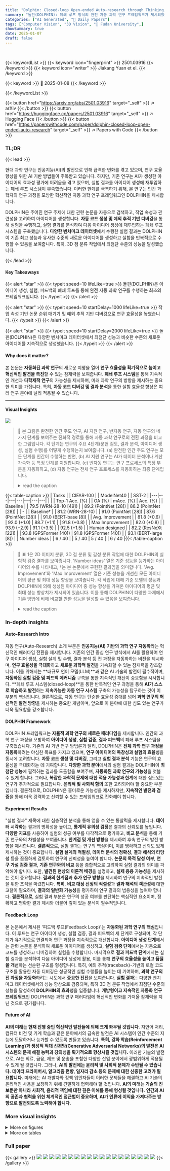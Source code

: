 ```yaml
---
title: "Dolphin: Closed-loop Open-ended Auto-research through Thinking, Practice, and Feedback"
summary: "돌핀(DOLPHIN): 폐쇄 루프 방식의 완전 자동 과학 연구 프레임워크가 제시되었습니다.  자동으로 아이디어 생성, 실험 수행, 결과 피드백을 통해 최첨단 수준의 성과를 달성합니다."
categories: ["AI Generated", "🤗 Daily Papers"]
tags: ["Computer Vision", "3D Vision", "🏢 Fudan University",]
showSummary: true
date: 2025-01-07
draft: false
---
```


<br>

{{< keywordList >}}
{{< keyword icon="fingerprint" >}} 2501.03916 {{< /keyword >}}
{{< keyword icon="writer" >}} Jiakang Yuan et el. {{< /keyword >}}
 
{{< keyword >}} 🤗 2025-01-08 {{< /keyword >}}
 
{{< /keywordList >}}

{{< button href="https://arxiv.org/abs/2501.03916" target="_self" >}}
↗ arXiv
{{< /button >}}
{{< button href="https://huggingface.co/papers/2501.03916" target="_self" >}}
↗ Hugging Face
{{< /button >}}
{{< button href="https://paperswithcode.com/paper/dolphin-closed-loop-open-ended-auto-research" target="_self" >}}
↗ Papers with Code
{{< /button >}}




### TL;DR


{{< lead >}}

현대 과학 연구는 인공지능(AI)의 발전으로 인해 급격한 변화를 겪고 있으며, 연구 효율 향상을 위한 AI 기반 방법들이 주목받고 있습니다.  하지만, 기존 연구는 AI가 생성한 아이디어의 효과성 평가에 어려움을 겪고 있으며, 실험 결과를 아이디어 생성에 재투입하는 폐쇄 루프 시스템이 부족했습니다. 이러한 한계를 극복하기 위해, 본 연구는  인간 과학자의 연구 과정을 모방한 혁신적인 자동 과학 연구 프레임워크인 DOLPHIN을 제시합니다. 



DOLPHIN은 주어진 연구 주제에 대한 관련 논문을 자동으로 검색하고, 작업 속성과 관련성을 고려하여 아이디어를 생성합니다. **자동 코드 생성 및 예외 추적 기반 디버깅**을 통해 실험을 수행하고, 실험 결과를 분석하여 다음 아이디어 생성에 재투입하는 폐쇄 루프 시스템을 구축했습니다.  **다양한 벤치마크 데이터셋**에서 수행한 실험 결과는 DOLPHIN이 기존 최고 성능과 유사한 수준의 새로운 아이디어를 생성하고 실험을 반복적으로 수행할 수 있음을 보여줍니다. 특히, 3D 점 분류 작업에서 최첨단 수준의 성능을 달성했습니다.

{{< /lead >}}


#### Key Takeaways

{{< alert "star" >}}
{{< typeit speed=10 lifeLike=true >}} 돌핀(DOLPHIN)은 아이디어 생성, 실험, 피드백의 폐쇄 루프를 통해 완전 자동 과학 연구를 수행하는 최초의 프레임워크입니다. {{< /typeit >}}
{{< /alert >}}

{{< alert "star" >}}
{{< typeit speed=10 startDelay=1000 lifeLike=true >}} 작업 속성 기반 논문 순위 매기기 및 예외 추적 기반 디버깅으로 연구 효율성을 높였습니다. {{< /typeit >}}
{{< /alert >}}

{{< alert "star" >}}
{{< typeit speed=10 startDelay=2000 lifeLike=true >}} 돌핀(DOLPHIN)은 다양한 벤치마크 데이터셋에서 최첨단 성능과 비슷한 수준의 새로운 아이디어를 지속적으로 생성했습니다. {{< /typeit >}}
{{< /alert >}}

#### Why does it matter?
본 논문은 **자동화된 과학 연구**의 새로운 지평을 열어 **연구 효율성을 획기적으로 높이고 혁신적인 발견을 촉진**할 수 있는 잠재력을 보여줍니다.  **폐쇄 루프 시스템**을 통해 지속적인 개선과 **다학제적 연구**의 가능성을 제시하며, 미래 과학 연구의 방향을 제시하는 중요한 의미를 가집니다.  특히, **자동 코드 디버깅 및 결과 분석**을 통한 실험 효율성 향상은 여러 연구 분야에 널리 적용될 수 있습니다.

------
#### Visual Insights



![](https://arxiv.org/html/2501.03916/x1.png)

> 🔼 본 그림은 완전한 인간 주도 연구, AI 지원 연구, 반자동 연구, 자동 연구의 네 가지 단계를 보여주는 진화적 경로를 통해 자동 과학 연구로의 전환 과정을 비교한 그림입니다. 각 단계는 연구의 주요 4단계(문헌 검토, 결과 분석, 아이디어 생성, 실험 수행)를 어떻게 수행하는지 보여줍니다. (a) 완전한 인간 주도 연구는 모든 단계를 인간이 수행하는 반면, (b) AI 지원 연구는 AI가 데이터 분석이나 계산 가속화 등 특정 단계를 지원합니다. (c) 반자동 연구는 연구 프로세스의 특정 부분을 자동화하고, (d) 자동 연구는 전체 연구 프로세스를 자동화하는 최종 단계입니다.
> <details>
> <summary>read the caption</summary>
> Figure 1: Comparisons of the four steps in the evolutionary trajectory towards auto-research including (a) Entirely human-driven research, (b) AI-assisted research, (c) Semi-automatic research, and (d) Auto-research.
> </details>





{{< table-caption >}}
| Tasks |  | CIFAR-100 |  | ModelNet40 |  | SST-2 |
|---|---|---|---|---|---|---|
|  |  | Top-1 Acc. (%) |  | OA (%) | mAcc. (%) | Acc. (%) |
| Baseline |  | 79.5 (WRN-28-10 [49]) |  | 89.2 (PointNet [28]) | 86.2 (PointNet [28]) |  | - |
| Baseline† |  | 81.2 (WRN-28-10) |  | 91.0 (PointNet [28]) | 87.6 (PointNet [28]) |  | 91.0 (BERT-base [8]) |
| Avg. Improvement |  | 81.8 (+0.6) |  | 92.0 (+1.0) | 88.7 (+1.1) |  | 91.8 (+0.8) |
| Max Improvement |  | 82.0 (+0.8) |  | 93.9 (+2.9) | 91.1 (+3.5) |  | 92.5 (+1.5) |
| Human designed |  | 82.2 (ResNeXt [22]) |  | 93.8 (GPSFormer [40]) | 91.8 (GPSFormer [40]) |  | 93.1 (BERT-large [8]) |
| Number ideas |  | 6 / 40 |  | 5 / 40 | 5 / 40 |  | 6 / 40 |{{< /table-caption >}}

> 🔼 표 1은 2D 이미지 분류, 3D 점 분류 및 감성 분류 작업에 대한 DOLPHIN의 실험적 검증 결과를 보여줍니다.  'Number ideas' 열은 기준 성능을 능가하는 아이디어의 수를 나타내고, †는 본 논문에서 구현한 결과임을 의미합니다.  'Avg. Improvement'와 'Max Improvement' 열은 기준 성능을 개선한 모든 아이디어의 평균 및 최대 성능 향상을 보여줍니다.  각 작업에 대해 기준 모델의 성능과 DOLPHIN에 의해 생성된 아이디어 중 성능 향상을 가져온 아이디어의 평균 및 최대 성능 향상치가 제시되어 있습니다.  이를 통해 DOLPHIN이 다양한 과제에서 기존 방법에 비해 비교할 만한 성능을 달성할 수 있음을 보여줍니다.
> <details>
> <summary>read the caption</summary>
> Table 1: Experimental verifications on 2D image classification, 3D point classification, and sentiment classification tasks. Number ideas refers to the number of ideas that can achieve performance gains. ††\dagger† denotes the results of our implementation. Avg. Improvement and Max Improvement represent the average and maximum improvement of all ideas that can improve the baseline performance.
> </details>





### In-depth insights


#### Auto-Research Intro
자동 연구(Auto-Research) 소개 부분은 **인공지능(AI) 기반의 과학 연구 자동화**라는 혁신적인 패러다임 전환을 제시합니다.  기존의 인간 중심 연구 방식에서 AI를 활용하여 연구 아이디어 생성, 실험 설계 및 수행, 결과 분석 등 전 과정을 자동화하는 비전을 제시하며,  **연구 효율성을 극대화**하고 **새로운 과학적 발견**을 가속화할 수 있는 잠재력을 강조합니다.  이를 위해서는 **대규모 언어 모델(LLM)**과 같은 AI 기술의 발전이 필수적이며,  **자동화된 실험 검증 및 피드백 메커니즘** 구축을 통한 지속적인 개선이 중요함을 시사합니다.  **폐쇄 루프 시스템(closed-loop)**을 통한 반복적인 연구 과정을 통해 **AI가 스스로 학습하고 발전**하는 **지속가능한 자동 연구 시스템** 구축의 가능성을 탐구하는 것이 이 부분의 핵심입니다.  결론적으로, 자동 연구는 단순한 효율성 증대를 넘어 **과학 연구의 혁신적인 발전 방향**을 제시하는 중요한 개념이며,  앞으로 이 분야에 대한 심도 있는 연구가 더욱 필요함을 강조합니다.

#### DOLPHIN Framework
DOLPHIN 프레임워크는 **자율적 과학 연구의 새로운 패러다임**을 제시합니다.  인간의 과학 연구 과정을 모방하여 **아이디어 생성, 실험 검증, 결과 피드백**의 폐쇄 루프 시스템을 구축했습니다.  기존의 AI 기반 연구 방법론과 달리, DOLPHIN은 **전체 과학 연구 과정을 자동화**하려는 야심찬 목표를 가지고 있으며, **연구 아이디어의 독창성과 실험의 효율성**을 동시에 고려합니다.  **자동 코드 생성 및 디버깅**, 그리고 **실험 결과 분석** 기능은 연구의 효율성을 극대화하는 데 기여합니다.  **다양한 과학 분야**에서의 실험 결과는 DOLPHIN이 **최첨단 성능**에 필적하는 결과를 도출함을 보여주며,  **자동화된 과학 연구의 가능성**을 엿볼 수 있게 합니다.  그러나, **복잡한 과학적 문제에 대한 적용 가능성과 한계**에 대한 심도있는 연구가 추가적으로 필요합니다.  **윤리적 및 사회적 함의** 또한 고려되어야 할 중요한 부분입니다.  결론적으로, DOLPHIN은 흥미로운 가능성을 제시하지만, **지속적인 발전과 검증**을 통해 더욱 강력하고 신뢰할 수 있는 프레임워크로 진화해야 합니다.

#### Experiment Results
"실험 결과" 제목에 대한 심층적인 분석을 통해 얻을 수 있는 통찰력을 제시합니다. **데이터 시각화**는 결과의 명확성을 높이고, **통계적 유의성 검정**은 결과의 신뢰도를 높입니다. **다양한 지표**를 사용하여 실험의 성공 여부를 다각적으로 평가하고, **비교 분석**을 통해 기존 연구와의 차별성을 보여줍니다.  **한계점 및 개선 방향**을 제시하여 후속 연구의 발전 방향을 제시합니다.  **결론적으로**, 실험 결과는 연구의 핵심이며, 이를 명확하고 신뢰도 있게 제시하는 것이 중요합니다.  **실험 설계의 적절성**, **데이터 분석의 정확성**, **결과 해석의 타당성** 등을 꼼꼼하게 검토하여 연구의 신뢰성을 높여야 합니다. **논문의 목적 달성 여부**, **연구 가설 검증 결과**, **기존 연구와의 비교** 등을 종합적으로 고려하여 실험 결과의 의미를 파악해야 합니다.  또한, **발견된 현상의 이론적 배경**을 설명하고, **실제 응용 가능성**을 제시하는 것이 중요합니다.  **결과의 한계점**과 **추가 연구 방향**을 제시하여 연구의 지속적인 발전을 위한 초석을 마련합니다.  **특히**, **비교 대상 선정의 적절성**과 **결과 해석의 객관성**에 대한 고찰이 필요하며, **결과의 일반화 가능성**을 평가하여 연구 결과의 범용성을 높여야 합니다.  **결론적으로**,  실험 결과 부분은 연구의 성공 여부를 판단하는 핵심적인 요소이며, 정확하고 명확한 결과 제시와 더불어 깊이 있는 분석이 필수적입니다.

#### Feedback Loop
본 논문에서 제시된 '피드백 루프(Feedback Loop)'는 **자동화된 과학 연구의 핵심**입니다. 이 루프는 연구 아이디어 생성, 실험 검증, 결과 피드백의 세 단계로 구성되며, 각 단계가 유기적으로 연결되어 연구 과정을 지속적으로 개선합니다. **아이디어 생성 단계**에서는 관련 논문을 분석하여 새로운 아이디어를 생성하고, **실험 검증 단계**에서는 자동으로 코드를 생성하고 디버깅하여 실험을 수행합니다. 마지막으로 **결과 피드백 단계**에서는 실험 결과를 분석하여 다음 아이디어 생성에 활용, 이를 통해 **연구의 효율성을 높이고 품질을 개선**하는 선순환 구조를 형성합니다.  특히, 예외 추적(traceback)-기반의 로컬 코드 구조를 활용한 자동 디버깅은 성공적인 실험 수행률을 높이는 데 기여하며,  **과학 연구의 전 과정을 자동화**하려는 시도에서 **중요한 진전**을 보여줍니다.  **실험 결과**는 다양한 벤치마크 데이터셋에서의 성능 향상으로 검증되며,  특히 3D 점 분류 작업에서 최첨단 수준의 성능을 달성하여 **DOLPHIN의 효과성**을 입증합니다.  **개방형이고 지속적인 자동화 연구 프레임워크**인 DOLPHIN은 과학 연구 패러다임에 혁신적인 변화를 가져올 잠재력을 지닌 것으로 평가됩니다.

#### Future of AI
**AI의 미래는 현재 진행 중인 혁신적인 발전들에 의해 크게 좌우될 것입니다.**  자연어 처리, 컴퓨터 비전 및 기계 학습과 같은 분야에서의 급속한 발전은 AI 시스템이 인간 수준의 지능에 도달하거나 능가할 수 있도록 만들고 있습니다.  **특히, 강화 학습(Reinforcement Learning)과 생성적 적대 신경망(Generative Adversarial Networks)의 발전은 AI 시스템의 문제 해결 능력과 창의성을 획기적으로 향상시킬 것입니다.** 이러한 기술의 발전으로, AI는 의료, 금융, 제조 및 운송을 포함한 다양한 산업 분야에서 광범위하게 적용될 수 있게 될 것입니다. 그러나, **AI의 발전에는 윤리적 및 사회적 문제가 수반될 수 있습니다.**  **데이터 프라이버시, 알고리즘 편향, 일자리 감소 등의 문제에 대한 신중한 고려가 필요합니다.**  미래에는 AI 개발자와 정책 입안자들이 이러한 문제들을 해결하고 AI 기술의 윤리적인 사용을 보장하기 위해 긴밀하게 협력해야 할 것입니다.  **AI의 미래는 기술의 진보뿐만 아니라 사회적, 윤리적 책임에 대한 깊은 이해를 통해 형성될 것입니다.**  **인간과 AI의 공존과 협력을 위한 체계적인 접근법이 중요하며, AI가 인류에 이익을 가져다주는 방향으로 발전되도록 노력해야 합니다.**


### More visual insights

<details>
<summary>More on figures
</summary>


![](https://arxiv.org/html/2501.03916/x2.png)

> 🔼 그림 2는 DOLPHIN이라는 폐쇄 루프 방식의 개방형 자동 연구 프레임워크의 개요를 보여줍니다.  DOLPHIN은 먼저 검색된 논문들을 기반으로 아이디어들을 생성합니다. 아이디어들을 필터링한 후에는, 해당 아이디어들을 위한 실험 계획이 생성됩니다. 그런 다음, 제안된 예외 추적 기반 디버깅 프로세스를 사용하여 코드를 생성하고 디버깅합니다. 마지막으로, 성공적으로 실행된 실험의 결과는 자동으로 분석되어 다음 라운드의 아이디어 생성에 반영됩니다.  즉, 논문 검색 및 아이디어 생성, 아이디어 필터링 및 실험 계획 수립, 코드 생성 및 디버깅, 실험 결과 분석 및 다음 아이디어 생성으로 이어지는 반복적인 연구 과정을 보여줍니다.
> <details>
> <summary>read the caption</summary>
> Figure 2: The overview of Dolphin, an closed-loop open-ended auto-research framework. Dolphin first generates a set of ideas based on the retrieved papers. After filtering ideas, experimental plans will be generated for these filtered ideas. Then, codes can be generated and debugged using the proposed error-traceback-guided debugging process. Finally, the results of successfully executed experiments will be auto-analyzed and reflected into the next round of ideas generation.
> </details>



![](https://arxiv.org/html/2501.03916/x3.png)

> 🔼 그림 3은 예외 추적(traceback) 기반의 지역 코드 구조를 사용한 디버깅 과정을 보여줍니다.  DOLPHIN은 LLMs(대규모 언어 모델)을 활용하여 오류 발생 시 자동으로 코드를 디버깅합니다.  구체적으로, 예외 추적 정보에서 오류와 관련된 함수 이름, 라인 번호, 코드를 추출하여 LLMs가 코드의 지역 구조(함수, 클래스, 변수 등의 관계)를 파악하도록 돕습니다. LLMs는 예외 추적과 지역 코드 구조를 분석하여 필요한 수정을 제안하고, 코드가 성공적으로 실행될 때까지 디버깅 과정을 반복합니다. 이를 통해 DOLPHIN은 자동화된 코드 디버깅을 가능하게 하고, 연구 효율을 높입니다.
> <details>
> <summary>read the caption</summary>
> Figure 3: Debugging with traceback-guided local code structure.
> </details>



![](https://arxiv.org/html/2501.03916/x4.png)

> 🔼 그림 4는 DOLPHIN이 생성한 아이디어와 코드(왼쪽)와 인간 연구자(오른쪽)가 생성한 아이디어와 코드를 보여줍니다.  왼쪽에는 DOLPHIN이 생성한 3D 점 분류를 위한 새로운 아이디어와 구현 코드의 예시가, 오른쪽에는 인간 연구자가 제안한 유사한 아이디어와 코드가 제시되어 있습니다. 두 경우 모두 ModelNet40 데이터셋을 사용하여 3D 점 분류 작업을 수행합니다. DOLPHIN이 생성한 아이디어는 인간 연구자의 아이디어와 비교하여 유사한 성능을 보이지만, 구현 코드는 더 간결하고 효율적인 것을 알 수 있습니다. 이 그림은 DOLPHIN이 인간 연구자 수준의 아이디어를 생성하고 효과적으로 구현할 수 있음을 시각적으로 보여주는 사례입니다.
> <details>
> <summary>read the caption</summary>
> Figure 4: Case studies for the ideas and codes generated by Dolphin (Left) and human researcher (Right).
> </details>



![](https://arxiv.org/html/2501.03916/x5.png)

> 🔼 그림 5는 논문의 아이디어 생성 과정에 사용된 프롬프트들을 보여줍니다.  세 가지 프롬프트는 각각 논문 검색, 논문 순위 매기기, 아이디어 생성 단계에 해당합니다.  먼저, '논문 검색' 프롬프트는 주어진 주제에 맞는 관련 논문들을 찾기 위한 키워드 질의를 생성하는 것을 목표로 합니다.  다음으로, '논문 순위 매기기' 프롬프트는 검색된 논문들의 관련성과 적절성을 평가하여 점수를 매기는 과정을 안내합니다. 마지막으로, '아이디어 생성' 프롬프트는 관련 논문들과 기존 아이디어들을 바탕으로 새로운 연구 아이디어를 생성하고 실험 계획 및 요약을 작성하도록 유도합니다. 각 프롬프트는 LLM(Large Language Model)을 이용하여 자동화된 연구 과정을 지원하기 위한 구체적인 지시사항들을 포함하고 있습니다.
> <details>
> <summary>read the caption</summary>
> Figure 5: Prompts of paper retrieval, paper ranking, and ideas generation.
> </details>



![](https://arxiv.org/html/2501.03916/x6.png)

> 🔼 그림 6은 DOLPHIN의 아이디어 독립성 검사 과정의 예시를 보여줍니다.  DOLPHIN은 새로운 아이디어를 생성할 때 기존 아이디어와의 중복을 방지하기 위해 독립성 검사를 수행합니다.  이 그림에서는 두 개의 아이디어가 제시되는데, 제목과 요약 내용은 서로 다르지만, 사용된 기술과 접근 방식은 매우 유사합니다.  즉, 표면적으로는 다르게 보이지만 실제로는 유사한 아이디어임을 보여주는 예시입니다. DOLPHIN은 이러한 유사한 아이디어를 걸러내어 연구 효율성을 높입니다.  이 그림은 아이디어의 독창성과 독립성을 평가하는 DOLPHIN의 중요한 메커니즘을 시각적으로 보여줍니다.
> <details>
> <summary>read the caption</summary>
> Figure 6: An example of independence check.
> </details>



![](https://arxiv.org/html/2501.03916/x7.png)

> 🔼 그림 7은 DOLPHIN 시스템의 코드 디버깅 과정에 사용되는 두 가지 프롬프트(명령어)를 보여줍니다. 첫 번째 프롬프트는 예외 추적 정보를 기반으로 코드의 구조를 분석하는 것이고, 두 번째 프롬프트는 오류 메시지와 코드 구조를 바탕으로 코드를 디버깅하는 것입니다.  즉, AI가 예외 발생 시 오류 원인을 파악하고, 관련 코드 부분을 분석하여 오류를 수정할 수 있도록 안내하는 명령어들을 보여줍니다.  이는 AI가 코드를 자동으로 생성하고 디버깅하는 과정을 효율적으로 수행하는 데 중요한 역할을 합니다.
> <details>
> <summary>read the caption</summary>
> Figure 7: Prompts of local code structure and debugging.
> </details>



![](https://arxiv.org/html/2501.03916/x8.png)

> 🔼 그림 8은 예외 추적 정보 없이 코드 구조만을 보여줍니다.  본 논문의 3.2절 실험 검증 과정에서,  LLM이 코드 오류를 수정하는 과정을 보여주는 예시 그림입니다.  LLM이 예외 추적 정보를 활용하여 오류가 발생한 부분의 코드 구조를 이해하고 수정하는 것이 아니라,  오류가 발생한 코드의 구조만 제시하고 있습니다. 이는 LLM이 예외 추적 정보를 효과적으로 활용하지 못하여 코드 수정에 어려움을 겪는다는 것을 시각적으로 보여주는 예시입니다. 그림은 PointNetEncoder 클래스의 초기화와 전달 과정, Model 클래스의 전달 과정, 그리고 학습 루프의 일부를 보여줍니다. 각 코드 부분에 대한 자세한 설명은 논문 본문에 있습니다.
> <details>
> <summary>read the caption</summary>
> Figure 8: Code structure without extracted traceback information.
> </details>



![](https://arxiv.org/html/2501.03916/x9.png)

> 🔼 그림 9는 DOLPHIN이 생성한 아이디어와 코드를 보여줍니다. 이 아이디어는 ModelNet40 데이터셋에서 92.34%의 전반적 정확도(OA)와 89.54%의 평균 클래스 정확도(mAcc)를 달성했습니다. 이는 기준 모델보다 OA는 1.34%p, mAcc는 1.94%p 향상된 결과입니다.  자동 인코더 프레임워크를 사용하여 잠재 공간 탐색 모듈을 PointNet 아키텍처에 추가하여 잠재 공간에서 의미있는 구조를 식별하고, 원래 포인트 클라우드 표현과 결합하여 특징 추출을 풍부하게 함으로써 분류 성능을 향상시키는 아이디어입니다.  자동 인코더의 인코더와 디코더 부분을 사용하여 잠재 공간을 생성하고, 이를 기반으로 추가적인 목적 함수(예: 클러스터링, 재구성)를 사용하여 잠재 공간 내에서 탐색을 수행합니다. 의미있는 잠재 구조를 식별하고 이를 원래 포인트 클라우드 표현과 결합하여 특징 추출을 개선합니다. 
> <details>
> <summary>read the caption</summary>
> Figure 9: Idea and codes generated by Dolphin which achieves 92.34% OA and 89.54% mAcc. on ModelNet40 (+1.34% OA and +1.94% mAcc. compared to our baseline).
> </details>



![](https://arxiv.org/html/2501.03916/x10.png)

> 🔼 그림 10은 DOLPHIN이 생성한 아이디어와 코드를 보여줍니다. ModelNet40 데이터셋을 사용하여 실험한 결과, 전체 정확도(OA)는 92.30%, 평균 클래스 정확도(mAcc)는 88.96%를 달성했습니다. 이는 기준 모델(baseline)에 비해 OA는 1.30%, mAcc는 1.36% 향상된 결과입니다.  이 그림은 DOLPHIN이 생성한 Contrast Enhancement Module을 PointNetEncoder에 통합하여 특징 대비를 증폭하고, ModelNet40 데이터셋에서 분류 정확도와 강건성을 향상시킨 방법을 보여줍니다.  Contrast Enhancement Module은 포인트 클라우드 내 특징 간 대비 수준을 계산하고, 대비가 높은 영역을 강화하는 메커니즘을 구현합니다. 이를 통해 향상된 특징 대비를 기존 특징 추출 과정에 통합하여 ModelNet40 데이터셋에서 기준 모델보다 성능이 향상됨을 보여줍니다.
> <details>
> <summary>read the caption</summary>
> Figure 10: Idea and codes generated by Dolphin which achieves 92.30% OA and 88.96% mAcc. on ModelNet40 (+1.30% OA and +1.36% mAcc. compared to our baseline).
> </details>



![](https://arxiv.org/html/2501.03916/x11.png)

> 🔼 그림 11은 DOLPHIN이 생성한 아이디어와 코드를 보여줍니다.  CIFAR-100 데이터셋을 사용한 이미지 분류 작업에서, DOLPHIN은 기준 모델보다 0.85% 향상된 82.05%의 정확도를 달성했습니다. 이는 DOLPHIN이 생성한 새로운 아이디어와 코드가 실제 성능 향상에 기여했음을 보여줍니다.  자세히는,  DOLPHIN은 생물학적 시각 시스템에서 영감을 받은 새로운 필터 모듈을 WideResNet 아키텍처에 통합하여 특징 추출을 향상시켰습니다. 이를 통해 기존 모델보다 더 나은 분류 성능을 얻었습니다.
> <details>
> <summary>read the caption</summary>
> Figure 11: Idea and codes generated by Dolphin which achieves 82.05% Acc. on CIFAR-100 (+0.85% Acc. compared to our baseline).
> </details>



</details>




<details>
<summary>More on tables
</summary>


{{< table-caption >}}
| Method | Novelty | Cost (Avg.) |
|---|---|---|
| Naive generation | 8 / 20 | $0.106 |
| Generation with naive retrieval | 13 / 20 | $0.187 |
| Ours (task attribute filtering) | 19 / 20 | $0.184 |{{< /table-caption >}}
> 🔼 표 2는 아이디어 생성 프로세스의 결과를 보여줍니다.  GPT-4(2024-08-06)를 사용하여 새로운 아이디어의 참신성을 평가했습니다. 평균 비용은 논문 검색, 아이디어 생성 및 참신성 확인을 포함한 아이디어당 비용을 나타냅니다.  세 가지 방법(단순 생성, 단순 검색, 제안된 방법)의 아이디어 생성 결과를 비교하여 제안된 방법의 효율성을 보여줍니다.  특히, 과제 속성 필터링을 통해 생성된 아이디어의 참신성 비율이 크게 향상되었음을 확인할 수 있습니다.
> <details>
> <summary>read the caption</summary>
> Table 2: Results of ideas generation process. The novelty is evaluated by gpt-4o-2024-08-06. Cost (Avg.) is the cost per idea including paper retrieval, ideas generation, and novelty check.
> </details>

{{< table-caption >}}
| Keywords | Classification | Detection | Segmentation | Completion |
|---|---|---|---|---|
| Naive | 82 | 17 | 38 | 16 |
| Filter (ours) | 109 | 4 | 43 | 0 |{{< /table-caption >}}
> 🔼 표 3은 3D 분류 작업에 대한 키워드의 빈도를 보여줍니다.  키워드 빈도는 순위 매기기 과정에서 점수가 8점 이상인 논문의 초록 및 제목에만 나타나는 단어를 기준으로 합니다.  'Naive'는 단순 검색을 의미하며, 'Filter'는 속성 기반 필터링을 의미합니다.  즉, 이 표는 논문 검색 전략(단순 검색 vs. 속성 기반 필터링)에 따른 키워드 출현 빈도의 차이를 보여주어, 속성 기반 필터링이 특정 작업(3D 분류)에 더욱 관련성 높은 논문을 검색하는 데 효과적임을 시사합니다.
> <details>
> <summary>read the caption</summary>
> Table 3: For the 3D classification task, the frequency of each keyword is determined from the retrieved papers, focusing only on those words that appear in the abstracts and titles of papers scoring above 8 points in the ranking process. “Naive” and “Filter” refer to naive retrieval and filtering based on task attributes.
> </details>

{{< table-caption >}}
| L.C.S. | Traceback | Successful execution |  |  |  |
|---|---|---|---|---|---|
| \usym2717 | \usym2717 | 4 / 15 | 5 / 13 | 5 / 14 |  |
| \usym2713 | \usym2717 | 3 / 15 | 5 / 13 | 6 / 14 |  |
| \usym2713 | \usym2713 | 7 / 15 | 6 / 13 | 8 / 14 |  |{{< /table-caption >}}
> 🔼 표 4는 코드 자동 실행 성공률을 보여줍니다.  세 가지 방법을 비교합니다: 1) 예외 추적 정보를 LLM에 직접 제공, 2) 예외 추적 정보를 기반으로 지역 코드 구조를 추출한 후 LLM에 제공, 3) 예외 추적 정보에서 파생된 정보를 사용하여 지역 코드 구조를 추출하고 LLM에 제공하는 방식입니다.  각 방법에 대한 성공률과 함께, 지역 코드 구조(L.C.S.) 사용 여부와 예외 추적 정보 활용 여부가 명시되어 있습니다.  분모는 참신성 및 독립성 검사 후 남은 아이디어 수를 나타냅니다.
> <details>
> <summary>read the caption</summary>
> Table 4: Results of successful execution rate. L.C.S. represents local code structure. Traceback denotes using information extracted from exception traceback. The denominator is the number of ideas after the novelty and independence check.
> </details>

{{< table-caption >}}
| Loop | Loop 1 | Loop 2 | Loop 3 | Total |
|---|---|---|---|---|
| Improvement rate | 2 / 7 | 3 / 6 | 4 / 8 | 9 / 21 |
| Cost (Avg.) | 0.184 | 0.203 | 0.218 | 0.201 |{{< /table-caption >}}
> 🔼 이 표는 DOLPHIN 모델이 여러 반복(Loop)을 수행하면서 성공적으로 실행된 아이디어의 개수를 나타냅니다. 각 Loop에서 개선된 비율(Improvement rate)과 평균 비용(Cost (Avg.))을 보여줍니다. 성공적으로 실행된 아이디어 개수가 분모가 됩니다.  즉, 모델의 성능 향상 정도와 비용 효율성을 Loop별로 비교 분석한 결과를 보여줍니다.
> <details>
> <summary>read the caption</summary>
> Table 5: Performance in different loops. The denominator is the number of successfully executed ideas.
> </details>

{{< table-caption >}}
| Method | Accuracy (Avg. class) | Overall accuracy |
|---|---|---|
| **Human designed methods** |  |  |
| PointNet [28] | 86.2 | 89.2 |
| PointNet++ [29] | - | 91.9 |
| DGCNN [43] | 90.2 | 92.9 |
| PointNeXt [30] | 90.8 | 93.2 |
| OctFormer [41] | - | 92.7 |
| GPSFormer [40] | **91.8** | 93.8 |
| **Methods obtained by Dolphin (auto-research)** |  |  |
| PointNet-CSR | 91.1 | **93.9** |{{< /table-caption >}}
> 🔼 표 6은 ModelNet40 데이터셋을 사용하여 3D 점 분류 작업에 대한 실험 결과를 보여줍니다.  투표 없이 1024개의 점으로부터 얻어진 결과이며,  다양한 방법들과 DOLPHIN이 생성한 PointNet-CSR 방법의 성능을 비교하여 DOLPHIN의 우수성을 보여주고 있습니다.  각 방법의 평균 클래스 정확도와 전체 정확도가 제시되어 있습니다.
> <details>
> <summary>read the caption</summary>
> Table 6: Classification on ModelNet40 [45]. The results are obtained from 1024 points without voting.
> </details>

{{< table-caption >}}
| Diff. | DGCNN | PointNet-CSR (Completed by Dolphin) |
|---|---|---|
| Idea | 1) Architecture-level<br>2) With learnable parameters<br>3) Repeated blocks | 1) Module-level<br>2) Without learnable parameters<br>3) Single module |
| Impl. | Multi-layer Edge with high complexity | Single contextual semantic reasoning module with low complexity |
| Results | 1) 90.2% mAcc., 92.9% OA<br>2) ∼ 20.86s per epoch | 1) 91.1% mAcc., 93.9% OA<br>2) ∼ 6.12s per epoch (> 3x faster) |{{< /table-caption >}}
> 🔼 표 7은 사람이 제안한 DGCNN [43]과 돌고래를 사용하여 제안된 PointNet-CSR의 차이점을 보여줍니다.  두 모델의 아키텍처 수준, 학습 가능한 매개변수의 유무, 반복 블록의 사용 여부 등의 차이점과 각 모델의 ModelNet40 데이터셋에서의 정확도 및 에포크당 시간을 비교하여, PointNet-CSR이 더 효율적이고 성능이 뛰어남을 보여줍니다.
> <details>
> <summary>read the caption</summary>
> Table 7: The differences between DGCNN [43] proposed by human and PointNet-CSR proposed using Dolphin.
> </details>

</details>




### Full paper

{{< gallery >}}
<img src="paper_images/1.png" class="grid-w50 md:grid-w33 xl:grid-w25" />
<img src="paper_images/2.png" class="grid-w50 md:grid-w33 xl:grid-w25" />
<img src="paper_images/3.png" class="grid-w50 md:grid-w33 xl:grid-w25" />
<img src="paper_images/4.png" class="grid-w50 md:grid-w33 xl:grid-w25" />
<img src="paper_images/5.png" class="grid-w50 md:grid-w33 xl:grid-w25" />
<img src="paper_images/6.png" class="grid-w50 md:grid-w33 xl:grid-w25" />
<img src="paper_images/7.png" class="grid-w50 md:grid-w33 xl:grid-w25" />
<img src="paper_images/8.png" class="grid-w50 md:grid-w33 xl:grid-w25" />
<img src="paper_images/9.png" class="grid-w50 md:grid-w33 xl:grid-w25" />
<img src="paper_images/10.png" class="grid-w50 md:grid-w33 xl:grid-w25" />
<img src="paper_images/11.png" class="grid-w50 md:grid-w33 xl:grid-w25" />
<img src="paper_images/12.png" class="grid-w50 md:grid-w33 xl:grid-w25" />
<img src="paper_images/13.png" class="grid-w50 md:grid-w33 xl:grid-w25" />
<img src="paper_images/14.png" class="grid-w50 md:grid-w33 xl:grid-w25" />
<img src="paper_images/15.png" class="grid-w50 md:grid-w33 xl:grid-w25" />
<img src="paper_images/16.png" class="grid-w50 md:grid-w33 xl:grid-w25" />
<img src="paper_images/17.png" class="grid-w50 md:grid-w33 xl:grid-w25" />
<img src="paper_images/18.png" class="grid-w50 md:grid-w33 xl:grid-w25" />
<img src="paper_images/19.png" class="grid-w50 md:grid-w33 xl:grid-w25" />
{{< /gallery >}}